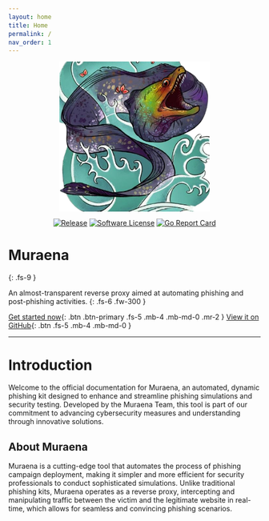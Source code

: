 ```yaml
---
layout: home
title: Home
permalink: /
nav_order: 1
---
```


<img src="images/logo.png" alt="drawing" style="width:300px; display:block; margin-left:auto; margin-right:auto"/>
<p align="center">
<a href="https://github.com/muraenateam/muraena/releases/latest"><img alt="Release" src="https://img.shields.io/github/release/muraenateam/muraena.svg?style=flat-square"></a>
<a href="https://github.com/muraenateam/muraena/blob/master/LICENSE.md"><img alt="Software License" src="https://img.shields.io/badge/license-BSD3-brightgreen.svg?style=flat-square"></a>
<a href="https://goreportcard.com/report/github.com/muraenateam/muraena"><img alt="Go Report Card" src="https://goreportcard.com/badge/github.com/muraenateam/muraena?style=flat-square&fuckgithubcache=1"></a>
</p>

# Muraena
{: .fs-9 }

An almost-transparent reverse proxy aimed at automating phishing and post-phishing activities.
{: .fs-6 .fw-300 }



[Get started now](/docs){: .btn .btn-primary .fs-5 .mb-4 .mb-md-0 .mr-2 }
[View it on GitHub](https://github.com/muraenateam/muraena){: .btn .fs-5 .mb-4 .mb-md-0 }

---

# Introduction

Welcome to the official documentation for Muraena, an automated, dynamic phishing kit designed to enhance and streamline 
phishing simulations and security testing. 
Developed by the Muraena Team, this tool is part of our commitment to advancing cybersecurity measures and understanding 
through innovative solutions.

## About Muraena

Muraena is a cutting-edge tool that automates the process of phishing campaign deployment, making it simpler and more 
efficient for security professionals to conduct sophisticated simulations. Unlike traditional phishing kits, Muraena 
operates as a reverse proxy, intercepting and manipulating traffic between the victim and the legitimate website in 
real-time, which allows for seamless and convincing phishing scenarios.
